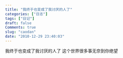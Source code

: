 ```yaml
---
title: "我终于也变成了我讨厌的人了"
categories: ["日志"]
tags: ["日记"]
draft: false
Comments: true
slug: "caodan"
date: "2010-12-29 23:40:03"
---
```


我终于也变成了我讨厌的人了
这个世界很多事无奈到你绝望

